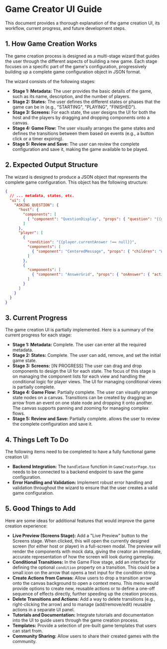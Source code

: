 # Game Creator UI Guide

This document provides a thorough explanation of the game creation UI, its workflow, current progress, and future development steps.

## 1. How Game Creation Works

The game creation process is designed as a multi-stage wizard that guides the user through the different aspects of building a new game. Each stage focuses on a specific part of the game's configuration, progressively building up a complete game configuration object in JSON format.

The wizard consists of the following stages:

*   **Stage 1: Metadata:** The user provides the basic details of the game, such as its name, description, and the number of players.
*   **Stage 2: States:** The user defines the different states or phases that the game can be in (e.g., "STARTING", "PLAYING", "FINISHED").
*   **Stage 3: Screens:** For each state, the user designs the UI for both the host and the players by dragging and dropping components onto a canvas.
*   **Stage 4: Game Flow:** The user visually arranges the game states and defines the transitions between them based on events (e.g., a button click or a timer expiring).
*   **Stage 5: Review and Save:** The user can review the complete configuration and save it, making the game available to be played.

## 2. Expected Output Structure

The wizard is designed to produce a JSON object that represents the complete game configuration. This object has the following structure:

```json
{
  // ... metadata, states, etc.
  "ui": {
    "ASKING_QUESTION": {
      "host": {
        "components": [
          { "component": "QuestionDisplay", "props": { "question": "{{gameState.currentQuestion.text}}" } }
        ]
      },
      "player": [
        {
          "condition": "{{player.currentAnswer !== null}}",
          "components": [
            { "component": "CenteredMessage", "props": { "children": "Waiting for other players..." } }
          ]
        },
        {
          "components": [
            { "component": "AnswerGrid", "props": { "onAnswer": { "action": "submitAnswer" } } }
          ]
        }
      ]
    }
  }
}
```

## 3. Current Progress

The game creation UI is partially implemented. Here is a summary of the current progress for each stage:

*   **Stage 1: Metadata:** Complete. The user can enter all the required metadata.
*   **Stage 2: States:** Complete. The user can add, remove, and set the initial game state.
*   **Stage 3: Screens:** [IN PROGRESS] The user can drag and drop components to design the UI for each state. The focus of this stage is on managing the component lists for each view and handling the conditional logic for player views. The UI for managing conditional views is partially complete.
*   **Stage 4: Game Flow:** Partially complete. The user can visually arrange state nodes on a canvas. Transitions can be created by dragging an arrow from an event on one state node and dropping it onto another. The canvas supports panning and zooming for managing complex flows.
*   **Stage 5: Review and Save:** Partially complete. allows the user to review the complete configuration and save it.

## 4. Things Left To Do

The following items need to be completed to have a fully functional game creation UI:

*   **Backend Integration:** The `handleSave` function in `GameCreatorPage.tsx` needs to be connected to a backend endpoint to save the game configuration.
*   **Error Handling and Validation:** Implement robust error handling and validation throughout the wizard to ensure that the user creates a valid game configuration.

## 5. Good Things to Add

Here are some ideas for additional features that would improve the game creation experience:

*   **Live Preview (Screens Stage):** Add a "Live Preview" button to the Screens stage. When clicked, this will open the currently designed screen (for either host or player) in a full-screen modal. The preview will render the components with mock data, giving the creator an immediate, accurate representation of how the screen will look during gameplay.
*   **Conditional Transitions:** In the Game Flow stage, add an interface for defining the optional `condition` property on a transition. This could be a small icon on the arrow that opens a text input for the condition string.
*   **Create Actions from Canvas:** Allow users to drop a transition arrow onto the canvas background to open a context menu. This menu would provide options to create new, reusable actions or to define a one-off sequence of effects directly, further speeding up the creation process.
*   **Delete Transitions and Actions:** Add a way to delete transitions (e.g., right-clicking the arrow) and to manage (add/remove/edit) reusable actions in a separate UI panel.
*   **Tutorials and Documentation:** Integrate tutorials and documentation into the UI to guide users through the game creation process.
*   **Templates:** Provide a selection of pre-built game templates that users can start from.
*   **Community Sharing:** Allow users to share their created games with the community.
